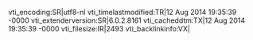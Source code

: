 vti_encoding:SR|utf8-nl
vti_timelastmodified:TR|12 Aug 2014 19:35:39 -0000
vti_extenderversion:SR|6.0.2.8161
vti_cacheddtm:TX|12 Aug 2014 19:35:39 -0000
vti_filesize:IR|2493
vti_backlinkinfo:VX|
